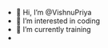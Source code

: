 - 👋 Hi, I’m @VishnuPriya
- 👀 I’m interested in coding 
- 🌱 I’m currently training 
-
<!---
VishnuPriya-cdac/VishnuPriya-cdac is a ✨ special ✨ repository because its `README.md` (this file) appears on your GitHub profile.
You can click the Preview link to take a look at your changes.
--->
